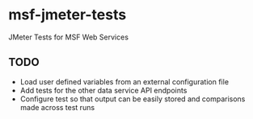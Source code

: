 # msf-jmeter-tests

JMeter Tests for MSF Web Services

## TODO
* Load user defined variables from an external configuration file
* Add tests for the other data service API endpoints
* Configure test so that output can be easily stored and comparisons made across test runs
